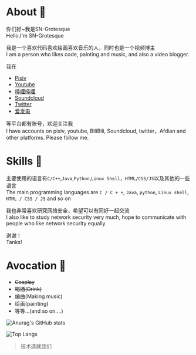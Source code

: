 # About 👋

你们好~我是SN-Grotesque<br>
Hello,I'm SN-Grotesque

我是一个喜欢代码喜欢绘画喜欢音乐的人，同时也是一个视频博主<br>
I am a person who likes code, painting and music, and also a video blogger.

我在
- <a href="https://www.pixiv.net/users/38279179">Pixiv</a>
- <a href="https://www.youtube.com/channel/UCITRiFd37VZS8y4vjW2pfYQ/featured">Youtube</a>
- <a href="https://space.bilibili.com/27958784">哔哩哔哩</a>
- <a href="https://soundcloud.com/sngrotesque">Soundcloud</a>
- <a href="https://twitter.com/SNGOfficial4">Twitter</a>
- <a href="https://afdian.net/@sngrotesque">爱发电</a>

等平台都有账号，欢迎关注我<br>
I have accounts on pixiv, youtube, BiliBili, Soundcloud, twitter，Afdian and other platforms. Please follow me.

# Skills 👋

主要使用的语言有`C/C++`,`Java`,`Python`,`Linux Shell`，`HTML/CSS/JS`以及其他的一些语言<br>
The main programming languages are `C / C + +`, `Java`, `python`, `Linux shell`, `HTML / CSS / JS` and so on

我也非常喜欢研究网络安全，希望可以有同好一起交流<br>
I also like to study network security very much, hope to communicate with people who like network security equally

谢谢！<br>
Tanks!

# Avocation 👋

- <s>Cosplay</s>
- <s>喝酒(Drink)</s>
- 编曲(Making music)
- 绘画(painting)
- 等等...(and so on....)

![Anurag's GitHub stats](https://github-readme-stats.vercel.app/api?username=sngrotesque&count_private=true&theme=cobalt&show_icons=true)

![Top Langs](https://github-readme-stats.vercel.app/api/top-langs?username=sngrotesque&layout=compact)

> 技术造就我们

<!--
**sngrotesque/sngrotesque** is a ✨ _special_ ✨ repository because its `README.md` (this file) appears on your GitHub profile.

Here are some ideas to get you started:

- 🔭 I’m currently working on ...
- 🌱 I’m currently learning ...
- 👯 I’m looking to collaborate on ...
- 🤔 I’m looking for help with ...
- 💬 Ask me about ...
- 📫 How to reach me: ...
- 😄 Pronouns: ...
- ⚡ Fun fact: ...
-->
